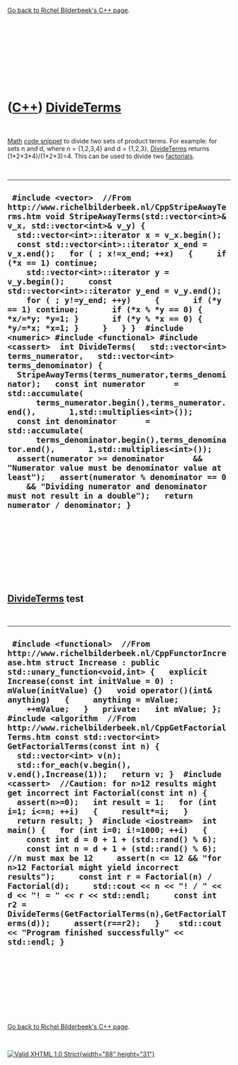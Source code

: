 

[Go back to Richel Bilderbeek's C++ page](Cpp.htm).

 

 

 

 

 

([C++](Cpp.htm)) [DivideTerms](CppDivideTerms.htm)
==================================================

 

[Math](CppMath.htm) [code snippet](CppCodeSnippets.htm) to divide two
sets of product terms. For example: for sets n and d, where n =
{1,2,3,4} and d = {1,2,3}, [DivideTerms](CppDivideTerms.htm) returns
(1\*2\*3\*4)/(1\*2\*3)=4. This can be used to divide two
[factorials](CppFactorial.htm).

 

  ------------------------------------------------------------------------------------------------------------------------------------------------------------------------------------------------------------------------------------------------------------------------------------------------------------------------------------------------------------------------------------------------------------------------------------------------------------------------------------------------------------------------------------------------------------------------------------------------------------------------------------------------------------------------------------------------------------------------------------------------------------------------------------------------------------------------------------------------------------------------------------------------------------------------------------------------------------------------------------------------------------------------------------------------------------------------------------------------------------------------------------------------------------------------------------------------------------------------------------------------------------------------------------------------------------------------------------------------
  ` #include <vector>  //From http://www.richelbilderbeek.nl/CppStripeAwayTerms.htm void StripeAwayTerms(std::vector<int>& v_x, std::vector<int>& v_y) {   std::vector<int>::iterator x = v_x.begin();   const std::vector<int>::iterator x_end = v_x.end();   for ( ; x!=x_end; ++x)   {     if (*x == 1) continue;     std::vector<int>::iterator y = v_y.begin();     const std::vector<int>::iterator y_end = v_y.end();     for ( ; y!=y_end; ++y)     {       if (*y == 1) continue;       if (*x % *y == 0) { *x/=*y; *y=1; }       if (*y % *x == 0) { *y/=*x; *x=1; }     }   } }  #include <numeric> #include <functional> #include <cassert>  int DivideTerms(   std::vector<int> terms_numerator,   std::vector<int> terms_denominator) {   StripeAwayTerms(terms_numerator,terms_denominator);   const int numerator      = std::accumulate(       terms_numerator.begin(),terms_numerator.end(),       1,std::multiplies<int>());   const int denominator      = std::accumulate(       terms_denominator.begin(),terms_denominator.end(),       1,std::multiplies<int>());   assert(numerator >= denominator      && "Numerator value must be denominator value at least");   assert(numerator % denominator == 0      && "Dividing numerator and denominator must not result in a double");   return numerator / denominator; }`
  ------------------------------------------------------------------------------------------------------------------------------------------------------------------------------------------------------------------------------------------------------------------------------------------------------------------------------------------------------------------------------------------------------------------------------------------------------------------------------------------------------------------------------------------------------------------------------------------------------------------------------------------------------------------------------------------------------------------------------------------------------------------------------------------------------------------------------------------------------------------------------------------------------------------------------------------------------------------------------------------------------------------------------------------------------------------------------------------------------------------------------------------------------------------------------------------------------------------------------------------------------------------------------------------------------------------------------------------------

 

 

 

 

 

[DivideTerms](CppDivideTerms.htm) test
--------------------------------------

 

  --------------------------------------------------------------------------------------------------------------------------------------------------------------------------------------------------------------------------------------------------------------------------------------------------------------------------------------------------------------------------------------------------------------------------------------------------------------------------------------------------------------------------------------------------------------------------------------------------------------------------------------------------------------------------------------------------------------------------------------------------------------------------------------------------------------------------------------------------------------------------------------------------------------------------------------------------------------------------------------------------------------------------------------------------------------------------------------------------------------------------------------------------------------------------------------------------------------------------------------------------------------------------------------------------------------------------
  ` #include <functional>  //From http://www.richelbilderbeek.nl/CppFunctorIncrease.htm struct Increase : public std::unary_function<void,int> {   explicit Increase(const int initValue = 0) : mValue(initValue) {}   void operator()(int& anything)   {     anything = mValue;     ++mValue;   }   private:   int mValue; };  #include <algorithm  //From http://www.richelbilderbeek.nl/CppGetFactorialTerms.htm const std::vector<int> GetFactorialTerms(const int n) {   std::vector<int> v(n);   std::for_each(v.begin(), v.end(),Increase(1));   return v; }  #include <cassert>  //Caution: for n>12 results might get incorrect int Factorial(const int n) {   assert(n>=0);   int result = 1;   for (int i=1; i<=n; ++i)   {     result*=i;   }   return result; }  #include <iostream>  int main() {   for (int i=0; i!=1000; ++i)   {     const int d = 0 + 1 + (std::rand() % 6);     const int n = d + 1 + (std::rand() % 6); //n must max be 12     assert(n <= 12 && "for n>12 Factorial might yield incorrect results");     const int r = Factorial(n) / Factorial(d);     std::cout << n << "! / " << d << "! = " << r << std::endl;     const int r2 = DivideTerms(GetFactorialTerms(n),GetFactorialTerms(d));     assert(r==r2);   }    std::cout << "Program finished successfully" << std::endl; }`
  --------------------------------------------------------------------------------------------------------------------------------------------------------------------------------------------------------------------------------------------------------------------------------------------------------------------------------------------------------------------------------------------------------------------------------------------------------------------------------------------------------------------------------------------------------------------------------------------------------------------------------------------------------------------------------------------------------------------------------------------------------------------------------------------------------------------------------------------------------------------------------------------------------------------------------------------------------------------------------------------------------------------------------------------------------------------------------------------------------------------------------------------------------------------------------------------------------------------------------------------------------------------------------------------------------------------------

 

 

 

 

 

[Go back to Richel Bilderbeek's C++ page](Cpp.htm).



 

[![Valid XHTML 1.0 Strict](valid-xhtml10.png){width="88"
height="31"}](http://validator.w3.org/check?uri=referer)
